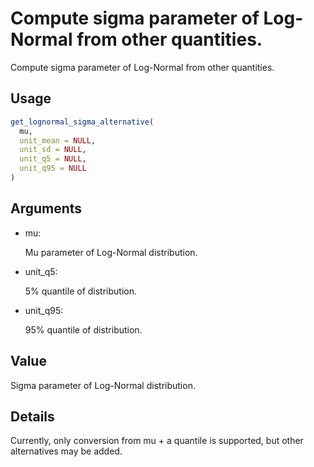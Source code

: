 # Compute sigma parameter of Log-Normal from other quantities.

Compute sigma parameter of Log-Normal from other quantities.

## Usage

``` r
get_lognormal_sigma_alternative(
  mu,
  unit_mean = NULL,
  unit_sd = NULL,
  unit_q5 = NULL,
  unit_q95 = NULL
)
```

## Arguments

- mu:

  Mu parameter of Log-Normal distribution.

- unit_q5:

  5% quantile of distribution.

- unit_q95:

  95% quantile of distribution.

## Value

Sigma parameter of Log-Normal distribution.

## Details

Currently, only conversion from mu + a quantile is supported, but other
alternatives may be added.
